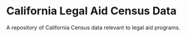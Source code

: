 #  California Legal Aid Census Data
A repository of California Census data relevant to legal aid programs.

